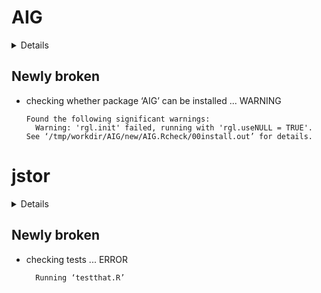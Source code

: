 # AIG

<details>

* Version: 0.1.9
* Source code: https://github.com/cran/AIG
* Date/Publication: 2018-05-21 18:51:28 UTC
* Number of recursive dependencies: 58

Run `cloud_details(, "AIG")` for more info

</details>

## Newly broken

*   checking whether package ‘AIG’ can be installed ... WARNING
    ```
    Found the following significant warnings:
      Warning: 'rgl.init' failed, running with 'rgl.useNULL = TRUE'.
    See ‘/tmp/workdir/AIG/new/AIG.Rcheck/00install.out’ for details.
    ```

# jstor

<details>

* Version: 0.3.9
* Source code: https://github.com/cran/jstor
* URL: https://github.com/ropensci/jstor, https://docs.ropensci.org/jstor
* BugReports: https://github.com/ropensci/jstor/issues
* Date/Publication: 2020-06-04 04:50:03 UTC
* Number of recursive dependencies: 68

Run `cloud_details(, "jstor")` for more info

</details>

## Newly broken

*   checking tests ... ERROR
    ```
      Running ‘testthat.R’
    ```

